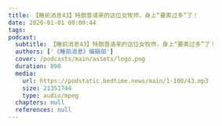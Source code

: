 ```yaml
---
title: 【睡前消息43】特朗普请来的这位女牧师，身上“要素过多”了！
date: 2020-01-01 00:00:44
tags:
podcast:
  subtitle: 【睡前消息43】特朗普请来的这位女牧师，身上“要素过多”了！
  authors: ['《睡前消息》编辑部']
  cover: /podcasts/main/assets/logo.png
  duration: 890
  media:
    url: https://podstatic.bedtime.news/main/1-100/43.mp3
    size: 21351744
    type: audio/mpeg
  chapters: null
  references: null
---
```

